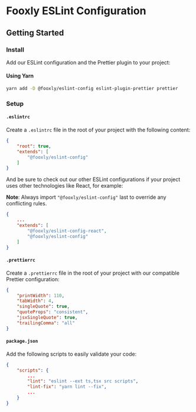 # Fooxly ESLint Configuration

## Getting Started

### Install

Add our ESLint configuration and the Prettier plugin to your project:

#### Using Yarn

```bash
yarn add -D @fooxly/eslint-config eslint-plugin-prettier prettier
```

### Setup

#### `.eslintrc`

Create a `.eslintrc` file in the root of your project with the following content:

```json
{
    "root": true,
    "extends": [
        "@fooxly/eslint-config"
    ]
}
```

And be sure to check out our other ESLint configurations
if your project uses other technologies like React, for example:

**Note**: Always import `"@fooxly/eslint-config"` last to override any conflicting rules.

```json
{
    ...
    "extends": [
        "@fooxly/eslint-config-react",
        "@fooxly/eslint-config"
    ]
}
```

#### `.prettierrc`

Create a `.prettierrc` file in the root of your project with our compatible Prettier configuration:

```json
{
    "printWidth": 110,
    "tabWidth": 4,
    "singleQuote": true,
    "quoteProps": "consistent",
    "jsxSingleQuote": true,
    "trailingComma": "all"
}
```

#### `package.json`

Add the following scripts to easily validate your code:

```json
{
    "scripts": {
        ...
        "lint": "eslint --ext ts,tsx src scripts",
        "lint-fix": "yarn lint --fix",
        ...
    }
}
```

